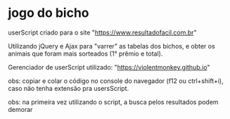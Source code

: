 # jogo do bicho

userScript criado para o site "https://www.resultadofacil.com.br"

Utilizando jQuery e Ajax para "varrer" as tabelas dos bichos, e obter os animais que foram mais sorteados (1° prêmio e total).

Gerenciador de userScript utilizado: "https://violentmonkey.github.io"

obs: copiar e colar o código no console do navegador (f12 ou ctrl+shift+i), caso não tenha extensão pra usersScript.

obs: na primeira vez utilizando o script, a busca pelos resultados podem demorar
